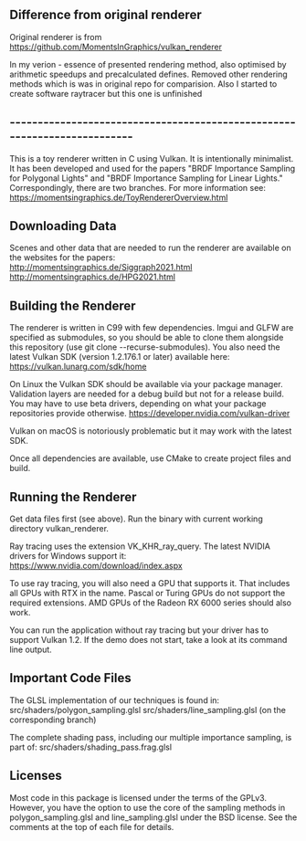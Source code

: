 ## Difference from original renderer
Original renderer is from https://github.com/MomentsInGraphics/vulkan_renderer

In my verion - essence of presented rendering method, also optimised by arithmetic speedups and precalculated defines. Removed other rendering methods which is was in original repo for comparision. Also I started to create software raytracer but this one is unfinished

## -------------------------------------------------------------------------

This is a toy renderer written in C using Vulkan. It is intentionally
minimalist. It has been developed and used for the papers "BRDF Importance 
Sampling for Polygonal Lights" and "BRDF Importance Sampling for Linear
Lights." Correspondingly, there are two branches. For more information see:
https://momentsingraphics.de/ToyRendererOverview.html


## Downloading Data
Scenes and other data that are needed to run the renderer are available on the
websites for the papers:
http://momentsingraphics.de/Siggraph2021.html
http://momentsingraphics.de/HPG2021.html


## Building the Renderer

The renderer is written in C99 with few dependencies. Imgui and GLFW are
specified as submodules, so you should be able to clone them alongside this
repository (use git clone --recurse-submodules). You also need the latest
Vulkan SDK (version 1.2.176.1 or later) available here:
https://vulkan.lunarg.com/sdk/home

On Linux the Vulkan SDK should be available via your package manager.
Validation layers are needed for a debug build but not for a release build.
You may have to use beta drivers, depending on what your package repositories
provide otherwise.
https://developer.nvidia.com/vulkan-driver

Vulkan on macOS is notoriously problematic but it may work with the latest SDK.

Once all dependencies are available, use CMake to create project files and
build.


## Running the Renderer

Get data files first (see above). Run the binary with current working directory 
vulkan_renderer. 

Ray  tracing uses the extension VK_KHR_ray_query. The latest NVIDIA drivers for
Windows support it:
https://www.nvidia.com/download/index.aspx

To use ray tracing, you will also need a GPU that supports it. That includes
all GPUs with RTX in the name. Pascal or Turing GPUs do not support the
required extensions. AMD GPUs of the Radeon RX 6000 series should also work.

You can run the application without ray tracing but your driver has to support
Vulkan 1.2. If the demo does not start, take a look at its command line output.


## Important Code Files

The GLSL implementation of our techniques is found in:
src/shaders/polygon_sampling.glsl
src/shaders/line_sampling.glsl (on the corresponding branch)

The complete shading pass, including our multiple importance sampling, is part
of:
src/shaders/shading_pass.frag.glsl


## Licenses

Most code in this package is licensed under the terms of the GPLv3. However,
you have the option to use the core of the sampling methods in
polygon_sampling.glsl and line_sampling.glsl under the BSD license. See the 
comments at the top of each file for details.


